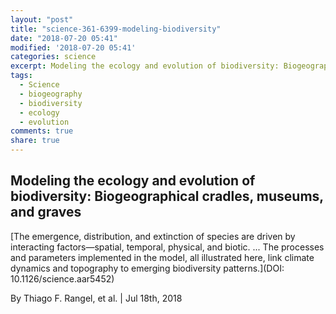 ```yaml
---
layout: "post"
title: "science-361-6399-modeling-biodiversity"
date: "2018-07-20 05:41"
modified: '2018-07-20 05:41'
categories: science
excerpt: Modeling the ecology and evolution of biodiversity: Biogeographical cradles, museums, and graves
tags:
  - Science
  - biogeography
  - biodiversity
  - ecology
  - evolution
comments: true
share: true
---
```


## Modeling the ecology and evolution of biodiversity: Biogeographical cradles, museums, and graves

[The emergence, distribution, and extinction of species are driven by interacting factors—spatial, temporal, physical, and biotic. ... The processes and parameters implemented in the model, all illustrated here, link climate dynamics and topography to emerging biodiversity patterns.](DOI: 10.1126/science.aar5452)

By Thiago F. Rangel, et al. | Jul 18th, 2018
